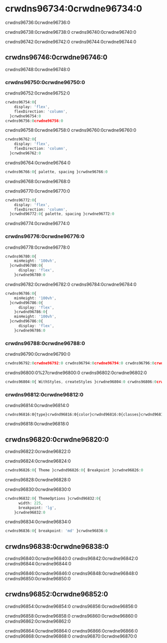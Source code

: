 # crwdns96734:0crwdne96734:0

<p class="description">crwdns96736:0crwdne96736:0</p>

crwdns96738:0crwdne96738:0 crwdns96740:0crwdne96740:0

crwdns96742:0crwdne96742:0 crwdns96744:0crwdne96744:0

## crwdns96746:0crwdne96746:0

crwdns96748:0crwdne96748:0

### crwdns96750:0crwdne96750:0

crwdns96752:0crwdne96752:0

```ts
crwdns96754:0{
    display: 'flex',
    flexDirection: 'column',
  }crwdne96754:0
crwdns96756:0crwdne96756:0
```

crwdns96758:0crwdne96758:0 crwdns96760:0crwdne96760:0

```ts
crwdns96762:0{
    display: 'flex',
    flexDirection: 'column',
  }crwdne96762:0
```

crwdns96764:0crwdne96764:0

```ts
crwdns96766:0{ palette, spacing }crwdne96766:0
```

crwdns96768:0crwdne96768:0

crwdns96770:0crwdne96770:0

```ts
crwdns96772:0{
    display: 'flex',
    flexDirection: 'column',
  }crwdnd96772:0{ palette, spacing }crwdne96772:0
```

crwdns96774:0crwdne96774:0

### crwdns96776:0crwdne96776:0

crwdns96778:0crwdne96778:0

```ts
crwdns96780:0{
    minHeight: '100vh',
  }crwdnd96780:0{
      display: 'flex',
    }crwdne96780:0
```

crwdns96782:0crwdne96782:0 crwdns96784:0crwdne96784:0

```ts
crwdns96786:0{
    minHeight: '100vh',
  }crwdnd96786:0{
      display: 'flex',
    }crwdnd96786:0{
    minHeight: '100vh',
  }crwdnd96786:0{
      display: 'flex',
    }crwdne96786:0
```

### crwdns96788:0crwdne96788:0

crwdns96790:0crwdne96790:0

```ts
crwdns96792:0crwdne96792:0 crwdns96794:0crwdne96794:0 crwdns96796:0crwdne96796:0 crwdns96798:0crwdne96798:0
```

crwdns96800:0%27crwdne96800:0 crwdns96802:0crwdne96802:0

```ts
crwdns96804:0{ WithStyles, createStyles }crwdne96804:0 crwdns96806:0crwdne96806:0 crwdns96808:0crwdne96808:0 crwdns96810:0crwdne96810:0
```

### crwdns96812:0crwdne96812:0

crwdns96814:0crwdne96814:0

```tsx
crwdns96816:0{type}crwdnd96816:0{color}crwdnd96816:0{classes}crwdnd96816:0{text}crwdnd96816:0{type}crwdnd96816:0{color}crwdnd96816:0{classes}crwdnd96816:0{text}crwdne96816:0
```

crwdns96818:0crwdne96818:0

## crwdns96820:0crwdne96820:0

crwdns96822:0crwdne96822:0

crwdns96824:0crwdne96824:0

```ts
crwdns96826:0{ Theme }crwdnd96826:0{ Breakpoint }crwdne96826:0
```

crwdns96828:0crwdne96828:0

crwdns96830:0crwdne96830:0

```ts
crwdns96832:0{ ThemeOptions }crwdnd96832:0{
      width: 225,
      breakpoint: 'lg',
    }crwdne96832:0
```

crwdns96834:0crwdne96834:0

```ts
crwdns96836:0{ breakpoint: 'md' }crwdne96836:0
```

## crwdns96838:0crwdne96838:0

crwdns96840:0crwdne96840:0 crwdns96842:0crwdne96842:0 crwdns96844:0crwdne96844:0

crwdns96846:0crwdne96846:0 crwdns96848:0crwdne96848:0 crwdns96850:0crwdne96850:0

## crwdns96852:0crwdne96852:0

crwdns96854:0crwdne96854:0 crwdns96856:0crwdne96856:0

crwdns96858:0crwdne96858:0 crwdns96860:0crwdne96860:0 crwdns96862:0crwdne96862:0

crwdns96864:0crwdne96864:0 crwdns96866:0crwdne96866:0 crwdns96868:0crwdne96868:0 crwdns96870:0crwdne96870:0